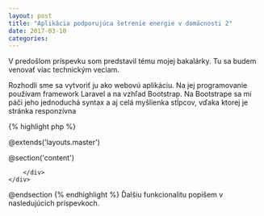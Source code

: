 ```yaml
---
layout: post
title: "Aplikácia podporujúca šetrenie energie v domácnosti 2"
date: 2017-03-10
categories:
---
```

V predošlom príspevku som predstavil tému mojej bakalárky. Tu sa budem venovať viac technickým veciam.
<!--more-->

Rozhodli sme sa vytvoriť ju ako webovú aplikáciu. Na jej programovanie používam framework Laravel a na vzhľad Bootstrap. Na Bootstrape sa mi páči jeho jednoduchá syntax a aj celá myšlienka stĺpcov, vďaka ktorej je stránka responzívna


{% highlight php %}

@extends('layouts.master')

@section('content')
<div class="container">
    <div class="row">
        <div class="col-md-8 col-md-offset-2">
            
        </div>
    </div>
</div>
@endsection
{% endhighlight %}
Ďalšiu funkcionalitu popíšem v nasledujúcich príspevkoch.
